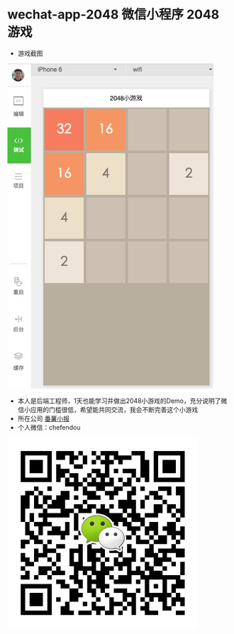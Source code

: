 # wechat-app-2048  微信小程序 2048游戏

* 游戏截图

![weixin](./images/2048.png)

* 本人是后端工程师，1天也能学习并做出2048小游戏的Demo，充分说明了微信小应用的门槛很低，希望能共同交流，我会不断完善这个小游戏
* 所在公司  [番薯小报](http://fanshuapp.com)
* 个人微信：chefendou

![weixin](./images/erweima.jpg)
